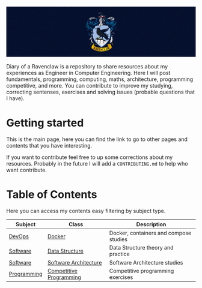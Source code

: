 ![Ravenclaw Banner](./Assets/home.png)

Diary of a Ravenclaw is a repository to share resources about my experiences as Engineer in Computer Engineering. Here I will post fundamentals, programming, computing, maths, architecture, programming competitive, and more. You can contribute to improve my studying, correcting sentenses, exercises and solving issues (probable questions that I have).

# Getting started

This is the main page, here you can find the link to go to other pages and contents that you have interesting.

If you want to contribute feel free to up some corrections about my resources. Probably in the future I will add a `CONTRIBUTING.md` to help who want contribute.

# Table of Contents

Here you can access my contents easy filtering by subject type.

| Subject                       | Class                                                      | Description                            |
| ----------------------------- | ---------------------------------------------------------- | -------------------------------------- |
| [DevOps](./DevOps/)           | [Docker](./DevOps/Docker/)                                 | Docker, containers and compose studies |
| [Software](./Software/)       | [Data Structure](./Software/Data-Structure/)               | Data Structure theory and practice     |
| [Software](./Software/)       | [Software Architecture](./Software/Software-Architecture/) | Software Architecture studies          |
| [Programming](./Programming/) | [Competitive Programming](./Programming/Competitive/)      | Competitive programming exercises      |
